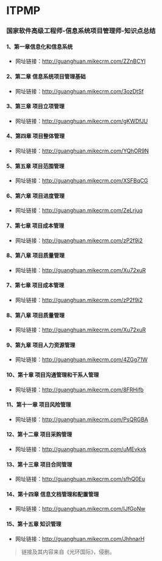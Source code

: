# ITPMP
### 国家软件高级工程师-信息系统项目管理师-知识点总结


#### 1、第一章信息化和信息系统
* 网址链接：http://guanghuan.mikecrm.com/ZZnBCYI  


#### 2、第二章 信息系统项目管理基础
* 网址链接：http://guanghuan.mikecrm.com/3ozDtSf


#### 3、第三章 项目立项管理
* 网址链接：http://guanghuan.mikecrm.com/gKWDfJU  


#### 4、第四章 项目整体管理
* 网址链接：http://guanghuan.mikecrm.com/YQhOR9N 


#### 5、第五章 项目范围管理
* 网址链接：http://guanghuan.mikecrm.com/XSFBqCG


#### 6、第六章 项目进度管理
* 网址链接：http://guanghuan.mikecrm.com/ZeLrjuq  


#### 7、第七章 项目成本管理
* 网址链接：http://guanghuan.mikecrm.com/zP2f9i2


#### 8、第八章 项目质量管理
* 网址链接：http://guanghuan.mikecrm.com/Xu72xuR


#### 7、第七章 项目成本管理
* 网址链接：http://guanghuan.mikecrm.com/zP2f9i2


#### 8、第八章 项目质量管理
* 网址链接：http://guanghuan.mikecrm.com/Xu72xuR


#### 9、第九章 项目人力资源管理
* 网址链接：http://guanghuan.mikecrm.com/4ZGg71W


#### 10、第十章 项目沟通管理和干系人管理
* 网址链接：http://guanghuan.mikecrm.com/8FRHifb 


#### 11、第十一章  项目风险管理
* 网址链接：http://guanghuan.mikecrm.com/PsQRGBA


#### 12、第十二章 项目采购管理 
* 网址链接：http://guanghuan.mikecrm.com/uMEvkxk 


#### 13、第十三章  项目合同管理
* 网址链接：http://guanghuan.mikecrm.com/sfhQ0Eu 


#### 14、第十四章 信息文档管理和配置管理  
* 网址链接：http://guanghuan.mikecrm.com/IJfGoNw 


#### 15、第十五章 知识管理
* 网址链接：http://guanghuan.mikecrm.com/JhhnarH 




> 链接及其内容来自《光环国际》，侵删。
